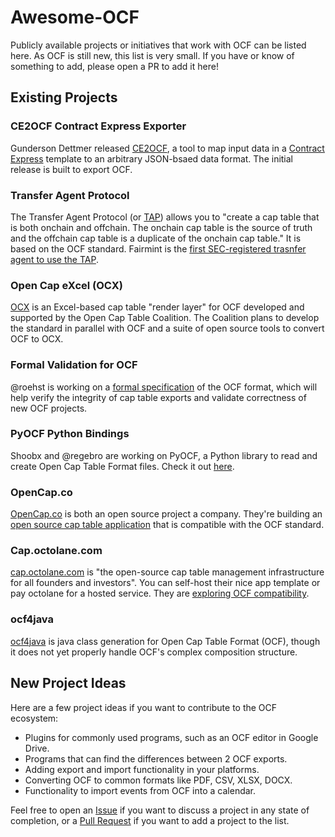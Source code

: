 # Awesome-OCF

Publicly available projects or initiatives that work with OCF can be listed here. As OCF is still new, this list is very small. If you have or know of something to add, please open a PR to add it here!

## Existing Projects

### CE2OCF Contract Express Exporter

Gunderson Dettmer released [CE2OCF](https://github.com/gunderson-dettmer/CE2OCF), a tool to map input data in a [Contract Express](https://www.thomsonreuters.ca/en/contract-express.html.html) template to an arbitrary JSON-bsaed data format. The initial release is built to export OCF.

### Transfer Agent Protocol

The Transfer Agent Protocol (or [TAP](https://github.com/transfer-agent-protocol/tap-cap-table)) allows you to "create a cap table that is both onchain and offchain. The onchain cap table is the source of truth and the offchain cap table is a duplicate of the onchain cap table." It is based on the OCF standard. Fairmint is the [first SEC-registered trasnfer agent to use the TAP](https://blog.fairmint.com/fairmint-is-the-first-sec-registered-transfer-agent-to-integrate-with-the-transfer-agent-protocol-36c097d854d7).

### Open Cap eXcel (OCX)

[OCX](https://github.com/Open-Cap-Table-Coalition/ocx) is an Excel-based cap table "render layer" for OCF developed and supported by the Open Cap Table Coalition. The Coalition plans to develop the standard in parallel with OCF and a suite of open source tools to convert OCF to OCX.

### Formal Validation for OCF

@roehst is working on a [formal specification](https://github.com/Open-Cap-Table-Coalition/Open-Cap-Format-OCF/discussions/278#discussioncomment-3916016) of the OCF format, which will help verify the integrity of cap table exports and validate correctness of new OCF projects.

### PyOCF Python Bindings

Shoobx and @regebro are working on PyOCF, a Python library to read and create Open Cap Table Format files. Check it out [here](https://github.com/Shoobx/pyocf).

### OpenCap.co

[OpenCap.co](https://opencap.co/) is both an open source project a company. They're building an [open source cap table application](https://github.com/opencapco/opencap.co) that is compatible with the OCF standard.

### Cap.octolane.com

[cap.octolane.com](https://github.com/octolane-org/cap.octolane.com) is "the open-source cap table management infrastructure for all founders and investors". You can self-host their nice app template or pay octolane for a hosted service. They are [exploring OCF compatibility](https://github.com/octolane-org/cap.octolane.com/issues/14).

### ocf4java

[ocf4java](https://github.com/jacobyavis/ocf4java) is java class generation for Open Cap Table Format (OCF), though it does not yet properly handle OCF's complex composition structure.

## New Project Ideas

Here are a few project ideas if you want to contribute to the OCF ecosystem:

- Plugins for commonly used programs, such as an OCF editor in Google Drive.
- Programs that can find the differences between 2 OCF exports.
- Adding export and import functionality in your platforms.
- Converting OCF to common formats like PDF, CSV, XLSX, DOCX.
- Functionality to import events from OCF into a calendar.

Feel free to open an [Issue](https://github.com/Open-Cap-Table-Coalition/Open-Cap-Format-OCF/issues/new/choose) if you want to discuss a project in any state of completion, or a [Pull Request](https://github.com/Open-Cap-Table-Coalition/Open-Cap-Format-OCF/pulls) if you want to add a project to the list.

